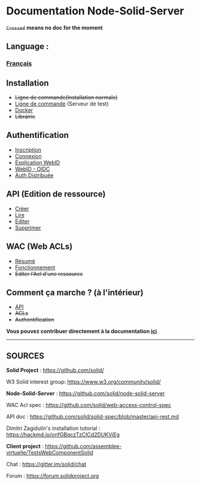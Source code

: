 Documentation Node-Solid-Server
===

~~`Crossed`~~ **means no doc for the moment**

## Language :
### [Français](#français)

Installation
---

- ~~Ligne de commande(Installation normale)~~
- [Ligne de commande](https://github.com/assemblee-virtuelle/Doc-Solid/blob/master/fr/Installation/Ligne%20de%20commande.md#installation-par-ligne-de-commande) (Serveur de test)
- [Docker](https://github.com/assemblee-virtuelle/Doc-Solid/blob/master/fr/Installation/docker.md)
- ~~Librairie~~

Authentification
---

- [Inscription](https://github.com/assemblee-virtuelle/Doc-Solid/blob/master/fr/Authentification.md#authentification)
- [Connexion](https://github.com/assemblee-virtuelle/Doc-Solid/blob/master/fr/Authentification.md#connexion)
- [Explication WebID](https://github.com/assemblee-virtuelle/Doc-Solid/blob/master/fr/WebID.md)
- [WebID - OIDC](https://github.com/assemblee-virtuelle/Doc-Solid/blob/master/fr/OIDC.md)
- [Auth Distribuée](https://github.com/assemblee-virtuelle/Doc-Solid/blob/master/fr/PlusieursServers.md)

API (Edition de ressource)
---

- [Créer](https://github.com/assemblee-virtuelle/Doc-Solid/blob/master/fr/API.md#créer)
- [Lire](https://github.com/assemblee-virtuelle/Doc-Solid/blob/master/fr/API.md#lire)
- [Editer](https://github.com/assemblee-virtuelle/Doc-Solid/blob/master/fr/API.md#editer)
- [Supprimer](https://github.com/assemblee-virtuelle/Doc-Solid/blob/master/fr/API.md#supprimer)

WAC (Web ACLs)
---

- [Résumé](https://github.com/assemblee-virtuelle/Doc-Solid/blob/master/fr/WacAcl.md#résumé)
- [Fonctionnement](https://github.com/assemblee-virtuelle/Doc-Solid/blob/master/fr/WacAcl.md#fonctionnement)
- ~~Editer l'Acl d'une ressource~~

Comment ça marche ? (à l'intérieur)
---

- [API](https://github.com/assemblee-virtuelle/Doc-Solid/blob/master/fr/internalApi.md)
- ~~ACLs~~
- ~~Authentification~~


**Vous pouvez contribuer directement à la documentation [ici](https://hackmd.io/jUyCPhlSQfmgh6vfn1ZFaA?both)**

---

## SOURCES

**Solid Project** : https://github.com/solid/

W3 Solid interest group: https://www.w3.org/community/solid/

**Node-Solid-Server** : https://github.com/solid/node-solid-server

WAC Acl spec : https://github.com/solid/web-access-control-spec

API doc : https://github.com/solid/solid-spec/blob/master/api-rest.md

Dimitri Zagidulin's installation tutorial : https://hackmd.io/onfGBqczTzClCd2DUKViEg

**Client project** : https://github.com/assemblee-virtuelle/TestsWebComponentSolid

Chat : https://gitter.im/solid/chat

Forum : https://forum.solidproject.org

